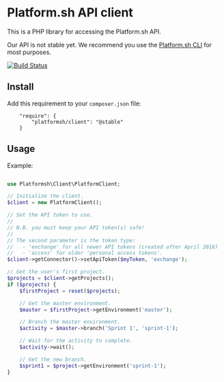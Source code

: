 # Platform.sh API client

This is a PHP library for accessing the Platform.sh API.

Our API is not stable yet. We recommend you use the [Platform.sh
CLI](https://github.com/platformsh/platformsh-cli) for most purposes.

[![Build Status](https://travis-ci.org/platformsh/platformsh-client-php.svg?branch=1.x)](https://travis-ci.org/platformsh/platformsh-client-php)

## Install

Add this requirement to your `composer.json` file:
```
    "require": {
        "platformsh/client": "@stable"
    }
```

## Usage

Example:
```php

use Platformsh\Client\PlatformClient;

// Initialize the client.
$client = new PlatformClient();

// Set the API token to use.
//
// N.B. you must keep your API token(s) safe!
//
// The second parameter is the token type:
//   - 'exchange' for all newer API tokens (created after April 2016)
//   - 'access' for older 'personal access tokens'.
$client->getConnector()->setApiToken($myToken, 'exchange');

// Get the user's first project.
$projects = $client->getProjects();
if ($projects) {
    $firstProject = reset($projects);

    // Get the master environment.
    $master = $firstProject->getEnvironment('master');

    // Branch the master environment.
    $activity = $master->branch('Sprint 1', 'sprint-1');

    // Wait for the activity to complete.
    $activity->wait();

    // Get the new branch.
    $sprint1 = $project->getEnvironment('sprint-1');
}
```
